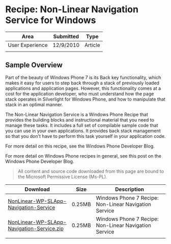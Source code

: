 # Recipe: Non-Linear Navigation Service for Windows

|Area|Submitted|Type|
|-|-|-|
User Experience|12/9/2010|Article
||||

## Sample Overview

Part of the beauty of Windows Phone 7 is its Back key functionality, which makes it easy for users to step back through a stack of previously loaded applications and application pages. However, this functionality comes at a cost for the application developer, who must understand how the page stack operates in Silverlight for Windows Phone, and how to manipulate that stack in an optimal manner.

The Non-Linear Navigation Service is a Windows Phone Recipe that provides the building blocks and instructional material that you need to manage these tasks. It includes a full set of compilable sample code that you can use in your own applications. It provides back stack management so that you don't have to perform this task yourself in your application code.

For more detail on this recipe, see the Windows Phone Developer Blog.

For more detail on Windows Phone recipes in general, see this post on the Windows Phone Developer Blog.

> All content and source code downloaded from this page are bound to the Microsoft Permissive License (Ms-PL).

Download | Size | Description
---|---|---|
[NonLinear-WP-SLApp-Navigation-Service](https://github.com/simondarksidej/XNAGameStudio/tree/master/Samples/NonLinear-WP-SLApp-Navigation-Service) | 0.25MB | Windows Phone 7 Recipe: Non-Linear Navigation Service
[NonLinear-WP-SLApp-Navigation-Service.zip](https://github.com/simondarksidej/XNAGameStudioZips/raw/zips/NonLinear-WP-SLApp-Navigation-Service.zip) | 0.25MB | Windows Phone 7 Recipe: Non-Linear Navigation Service
||||
